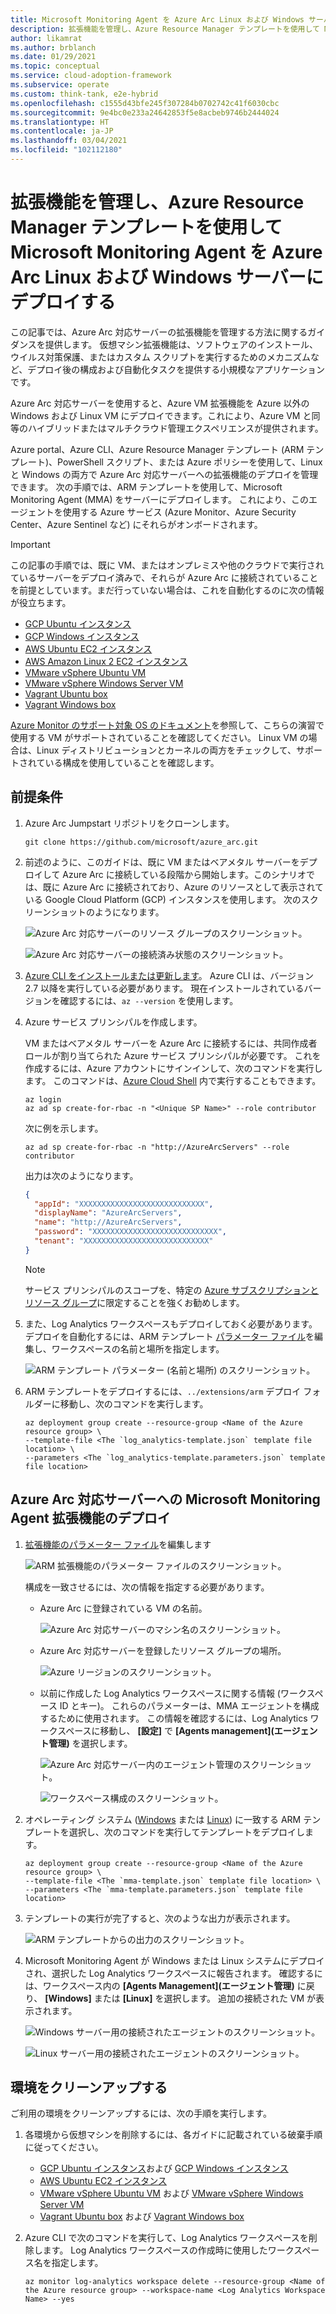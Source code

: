```yaml
---
title: Microsoft Monitoring Agent を Azure Arc Linux および Windows サーバーにデプロイする
description: 拡張機能を管理し、Azure Resource Manager テンプレートを使用して Microsoft Monitoring Agent を Azure Arc Linux および Windows サーバーにデプロイする方法について説明します。
author: likamrat
ms.author: brblanch
ms.date: 01/29/2021
ms.topic: conceptual
ms.service: cloud-adoption-framework
ms.subservice: operate
ms.custom: think-tank, e2e-hybrid
ms.openlocfilehash: c1555d43bfe245f307284b0702742c41f6030cbc
ms.sourcegitcommit: 9e4bc0e233a24642853f5e8acbeb9746b2444024
ms.translationtype: HT
ms.contentlocale: ja-JP
ms.lasthandoff: 03/04/2021
ms.locfileid: "102112180"
---
```

# <a name="manage-extensions-and-use-an-azure-resource-manager-template-to-deploy-microsoft-monitoring-agent-to-azure-arc-linux-and-windows-servers"></a>拡張機能を管理し、Azure Resource Manager テンプレートを使用して Microsoft Monitoring Agent を Azure Arc Linux および Windows サーバーにデプロイする

この記事では、Azure Arc 対応サーバーの拡張機能を管理する方法に関するガイダンスを提供します。 仮想マシン拡張機能は、ソフトウェアのインストール、ウイルス対策保護、またはカスタム スクリプトを実行するためのメカニズムなど、デプロイ後の構成および自動化タスクを提供する小規模なアプリケーションです。

Azure Arc 対応サーバーを使用すると、Azure VM 拡張機能を Azure 以外の Windows および Linux VM にデプロイできます。これにより、Azure VM と同等のハイブリッドまたはマルチクラウド管理エクスペリエンスが提供されます。

Azure portal、Azure CLI、Azure Resource Manager テンプレート (ARM テンプレート)、PowerShell スクリプト、または Azure ポリシーを使用して、Linux と Windows の両方で Azure Arc 対応サーバーへの拡張機能のデプロイを管理できます。 次の手順では、ARM テンプレートを使用して、Microsoft Monitoring Agent (MMA) をサーバーにデプロイします。 これにより、このエージェントを使用する Azure サービス (Azure Monitor、Azure Security Center、Azure Sentinel など) にそれらがオンボードされます。

> [!IMPORTANT]
> この記事の手順では、既に VM、またはオンプレミスや他のクラウドで実行されているサーバーをデプロイ済みで、それらが Azure Arc に接続されていることを前提としています。まだ行っていない場合は、これを自動化するのに次の情報が役立ちます。

- [GCP Ubuntu インスタンス](./gcp-terraform-ubuntu.md)
- [GCP Windows インスタンス](./gcp-terraform-windows.md)
- [AWS Ubuntu EC2 インスタンス](./aws-terraform-ubuntu.md)
- [AWS Amazon Linux 2 EC2 インスタンス](./aws-terraform-al2.md)
- [VMware vSphere Ubuntu VM](./vmware-terraform-ubuntu.md)
- [VMware vSphere Windows Server VM](./vmware-terraform-windows.md)
- [Vagrant Ubuntu box](./local-vagrant-ubuntu.md)
- [Vagrant Windows box](./local-vagrant-windows.md)

[Azure Monitor のサポート対象 OS のドキュメント](/azure/azure-monitor/vm/vminsights-enable-overview#supported-operating-systems)を参照して、こちらの演習で使用する VM がサポートされていることを確認してください。 Linux VM の場合は、Linux ディストリビューションとカーネルの両方をチェックして、サポートされている構成を使用していることを確認します。

## <a name="prerequisites"></a>前提条件

1. Azure Arc Jumpstart リポジトリをクローンします。

    ```console
    git clone https://github.com/microsoft/azure_arc.git
    ```

2. 前述のように、このガイドは、既に VM またはベアメタル サーバーをデプロイして Azure Arc に接続している段階から開始します。このシナリオでは、既に Azure Arc に接続されており、Azure のリソースとして表示されている Google Cloud Platform (GCP) インスタンスを使用します。 次のスクリーンショットのようになります。

    ![Azure Arc 対応サーバーのリソース グループのスクリーンショット。](./media/arc-vm-extension-mma/mma-resource-group.png)

    ![Azure Arc 対応サーバーの接続済み状態のスクリーンショット。](./media/arc-vm-extension-mma/mma-connected-status.png)

3. [Azure CLI をインストールまたは更新します](/cli/azure/install-azure-cli)。 Azure CLI は、バージョン 2.7 以降を実行している必要があります。 現在インストールされているバージョンを確認するには、`az --version` を使用します。

4. Azure サービス プリンシパルを作成します。

    VM またはベアメタル サーバーを Azure Arc に接続するには、共同作成者ロールが割り当てられた Azure サービス プリンシパルが必要です。 これを作成するには、Azure アカウントにサインインして、次のコマンドを実行します。 このコマンドは、[Azure Cloud Shell](https://shell.azure.com/) 内で実行することもできます。

    ```console
    az login
    az ad sp create-for-rbac -n "<Unique SP Name>" --role contributor
    ```

    次に例を示します。

    ```console
    az ad sp create-for-rbac -n "http://AzureArcServers" --role contributor
    ```

    出力は次のようになります。

    ```json
    {
      "appId": "XXXXXXXXXXXXXXXXXXXXXXXXXXXX",
      "displayName": "AzureArcServers",
      "name": "http://AzureArcServers",
      "password": "XXXXXXXXXXXXXXXXXXXXXXXXXXXX",
      "tenant": "XXXXXXXXXXXXXXXXXXXXXXXXXXXX"
    }
    ```

    > [!NOTE]
    > サービス プリンシパルのスコープを、特定の [Azure サブスクリプションとリソース グループ](/cli/azure/ad/sp)に限定することを強くお勧めします。

5. また、Log Analytics ワークスペースもデプロイしておく必要があります。 デプロイを自動化するには、ARM テンプレート [パラメーター ファイル](https://github.com/microsoft/azure_arc/blob/main/azure_arc_servers_jumpstart/extensions/arm/log_analytics-template.parameters.json)を編集し、ワークスペースの名前と場所を指定します。

    ![ARM テンプレート パラメーター (名前と場所) のスクリーンショット。](./media/arc-vm-extension-mma/parameters-file-1.png)

6. ARM テンプレートをデプロイするには、`../extensions/arm` デプロイ フォルダーに移動し、次のコマンドを実行します。

    ```console
    az deployment group create --resource-group <Name of the Azure resource group> \
    --template-file <The `log_analytics-template.json` template file location> \
    --parameters <The `log_analytics-template.parameters.json` template file location>
    ```

## <a name="azure-arc-enabled-servers-microsoft-monitoring-agent-extension-deployment"></a>Azure Arc 対応サーバーへの Microsoft Monitoring Agent 拡張機能のデプロイ

1. [拡張機能のパラメーター ファイル](https://github.com/microsoft/azure_arc/blob/main/azure_arc_servers_jumpstart/extensions/arm/mma-template.parameters.json)を編集します

    ![ARM 拡張機能のパラメーター ファイルのスクリーンショット。](./media/arc-vm-extension-mma/parameters-file-2.png)

    構成を一致させるには、次の情報を指定する必要があります。

    - Azure Arc に登録されている VM の名前。

      ![Azure Arc 対応サーバーのマシン名のスクリーンショット。](./media/arc-vm-extension-mma/mma-machine-name.png)

    - Azure Arc 対応サーバーを登録したリソース グループの場所。

      ![Azure リージョンのスクリーンショット。](./media/arc-vm-extension-mma/mma-azure-region.png)

    - 以前に作成した Log Analytics ワークスペースに関する情報 (ワークスペース ID とキー)。 これらのパラメーターは、MMA エージェントを構成するために使用されます。 この情報を確認するには、Log Analytics ワークスペースに移動し、 **[設定]** で **[Agents management]\(エージェント管理\)** を選択します。

      ![Azure Arc 対応サーバー内のエージェント管理のスクリーンショット。](./media/arc-vm-extension-mma/agents-management.png)

      ![ワークスペース構成のスクリーンショット。](./media/arc-vm-extension-mma/mma-workspace-config.png)

2. オペレーティング システム ([Windows](https://github.com/microsoft/azure_arc/blob/main/azure_arc_servers_jumpstart/extensions/arm/mma-template-windows.json) または [Linux](https://github.com/microsoft/azure_arc/blob/main/azure_arc_servers_jumpstart/extensions/arm/mma-template-linux.json)) に一致する ARM テンプレートを選択し、次のコマンドを実行してテンプレートをデプロイします。

    ```console
    az deployment group create --resource-group <Name of the Azure resource group> \
    --template-file <The `mma-template.json` template file location> \
    --parameters <The `mma-template.parameters.json` template file location>
    ```

3. テンプレートの実行が完了すると、次のような出力が表示されます。

    ![ARM テンプレートからの出力のスクリーンショット。](./media/arc-vm-extension-mma/mma-output.png)

4. Microsoft Monitoring Agent が Windows または Linux システムにデプロイされ、選択した Log Analytics ワークスペースに報告されます。 確認するには、ワークスペース内の **[Agents Management]\(エージェント管理\)** に戻り、 **[Windows]** または **[Linux]** を選択します。 追加の接続された VM が表示されます。

    ![Windows サーバー用の接続されたエージェントのスクリーンショット。](./media/arc-vm-extension-mma/windows-agents.png)

    ![Linux サーバー用の接続されたエージェントのスクリーンショット。](./media/arc-vm-extension-mma/linux-agents.png)

## <a name="clean-up-your-environment"></a>環境をクリーンアップする

ご利用の環境をクリーンアップするには、次の手順を実行します。

1. 各環境から仮想マシンを削除するには、各ガイドに記載されている破棄手順に従ってください。

    - [GCP Ubuntu インスタンス](./gcp-terraform-ubuntu.md)および [GCP Windows インスタンス](./gcp-terraform-windows.md)
    - [AWS Ubuntu EC2 インスタンス](./aws-terraform-ubuntu.md)
    - [VMware vSphere Ubuntu VM](./vmware-terraform-ubuntu.md) および [VMware vSphere Windows Server VM](./vmware-terraform-windows.md)
    - [Vagrant Ubuntu box](./local-vagrant-ubuntu.md) および [Vagrant Windows box](./local-vagrant-windows.md)

2. Azure CLI で次のコマンドを実行して、Log Analytics ワークスペースを削除します。 Log Analytics ワークスペースの作成時に使用したワークスペース名を指定します。

    ```console
    az monitor log-analytics workspace delete --resource-group <Name of the Azure resource group> --workspace-name <Log Analytics Workspace Name> --yes
    ```
